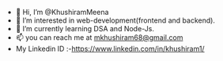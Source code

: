 - 👋 Hi, I’m @KhushiramMeena
- 👀 I’m interested in web-development(frontend and backend).
- 🌱 I’m currently learning DSA and Node-Js.
- 📫 you can reach me at mkhushiram68@gmail.com
- My Linkedin ID :-https://www.linkedin.com/in/khushiram1/

<!---
KhushiramMeena/KhushiramMeena is a ✨ special ✨ repository because its `README.md` (this file) appears on your GitHub profile.
You can click the Preview link to take a look at your changes.
--->
